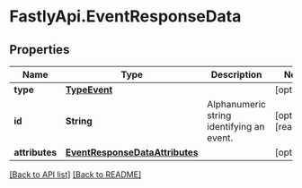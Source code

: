 # FastlyApi.EventResponseData

## Properties

Name | Type | Description | Notes
------------ | ------------- | ------------- | -------------
**type** | [**TypeEvent**](TypeEvent.md) |  | [optional] 
**id** | **String** | Alphanumeric string identifying an event. | [optional] [readonly] 
**attributes** | [**EventResponseDataAttributes**](EventResponseDataAttributes.md) |  | [optional] 



[[Back to API list]](../../README.md#endpoints) [[Back to README]](../../README.md)
